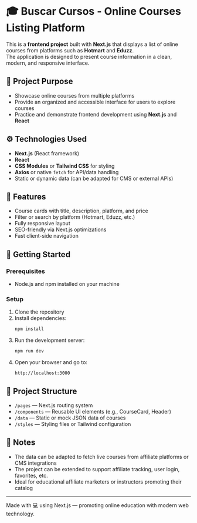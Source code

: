 # 🎓 Buscar Cursos - Online Courses Listing Platform

This is a **frontend project** built with **Next.js** that displays a list of online courses from platforms such as **Hotmart** and **Eduzz**.  
The application is designed to present course information in a clean, modern, and responsive interface.

## 🎯 Project Purpose

- Showcase online courses from multiple platforms  
- Provide an organized and accessible interface for users to explore courses  
- Practice and demonstrate frontend development using **Next.js** and **React**

## ⚙️ Technologies Used

- **Next.js** (React framework)  
- **React**  
- **CSS Modules** or **Tailwind CSS** for styling  
- **Axios** or native `fetch` for API/data handling  
- Static or dynamic data (can be adapted for CMS or external APIs)

## 🧩 Features

- Course cards with title, description, platform, and price  
- Filter or search by platform (Hotmart, Eduzz, etc.)  
- Fully responsive layout  
- SEO-friendly via Next.js optimizations  
- Fast client-side navigation

## 🚀 Getting Started

### Prerequisites

- Node.js and npm installed on your machine

### Setup

1. Clone the repository  
2. Install dependencies:  
   ```bash
   npm install
   ```
3. Run the development server:  
   ```bash
   npm run dev
   ```
4. Open your browser and go to:  
   ```
   http://localhost:3000
   ```

## 📁 Project Structure

- `/pages` — Next.js routing system  
- `/components` — Reusable UI elements (e.g., CourseCard, Header)  
- `/data` — Static or mock JSON data of courses  
- `/styles` — Styling files or Tailwind configuration  

## 📌 Notes

- The data can be adapted to fetch live courses from affiliate platforms or CMS integrations  
- The project can be extended to support affiliate tracking, user login, favorites, etc.  
- Ideal for educational affiliate marketers or instructors promoting their catalog

---

Made with 💻 using Next.js — promoting online education with modern web technology.

